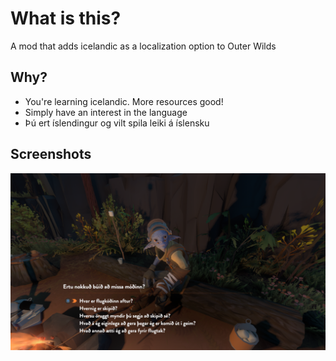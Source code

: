 # What is this?

A mod that adds icelandic as a localization option to Outer Wilds

## Why?

* You're learning icelandic. More resources good!
* Simply have an interest in the language
* Þú ert íslendingur og vilt spila leiki á íslensku


## Screenshots

![Very early game screenshot](/screens/screen1.png)
